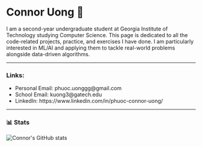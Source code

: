 # Connor Uong 👋


I am a second-year undergraduate student at Georgia Institute of Technology studying Computer Science. This page is dedicated to all the code-related projects, practice, and exercises I have done. I am particularly interested in ML/AI and applying them to tackle real-world problems alongside data-driven algorithms. 

---
### Links:
<ul>
  <li>Personal Email: phuoc.uonggg@gmail.com</li>
  <li>School Email: kuong3@gatech.edu</li>
  <li>LinkedIn: https://www.linkedin.com/in/phuoc-connor-uong/</li>
</ul>


---

### 📊 Stats

![Connor's GitHub stats](https://github-readme-stats.vercel.app/api?username=cnrbd&show_icons=true&theme=gruvbox)

<!-- ![GitHub Streak](https://streak-stats.demolab.com?user=cnrbd&theme=gruvbox&border_radius=4.5) -->

<!--
**cnrbd/cnrbd** is a ✨ _special_ ✨ repository because its `README.md` (this file) appears on your GitHub profile.

Here are some ideas to get you started:

- 🔭 I’m currently working on ...
- 🌱 I’m currently learning ...
- 👯 I’m looking to collaborate on ...
- 🤔 I’m looking for help with ...
- 💬 Ask me about ...
- 📫 How to reach me: ...
- 😄 Pronouns: ...
- ⚡ Fun fact: ...
-->
